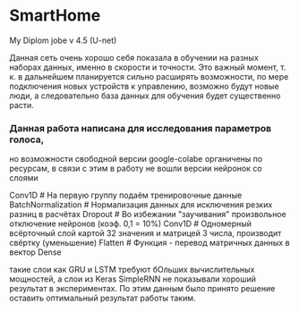 # SmartHome
My Diplom jobe v 4.5  (U-net)

Данная сеть очень хорошо себя показала в обучении на разных наборах данных, именно в скорости и точности. Это важный момент, т. к. в дальнейшем планируется сильно расширять возможности, по мере подключения новых устройств к управлению, возможно будут новые люди, а следовательно база данных для обучения будет существенно расти.

### Данная работа написана для исследования параметров голоса, 
но возможности свободной версии google-colabe органичены по ресурсам, в связи с этим в работу не вошли версии нейронок со слоями 

Conv1D              # На первую группу подаём тренировочные данные
BatchNormalization  # Нормализация данных для исключения резких разниц в расчётах 
Dropout             # Во избежании "заучивания" произвольное отключение нейронов (коэф. 0,1 = 10%)
Conv1D              # Одномерный всёрточный слой картой 32 значения и матрицей 3 числа, производит свёртку (уменьшение)
Flatten             # Функция - перевод матричных данных в вектор
Dense

такие слои как GRU и LSTM требуют бОльших вычислительных мощностей, а слои из Keras SimpleRNN не показывали хороший результат в экспериментах. По этим данным было принято решение оставить оптимальный результат работы таким.
